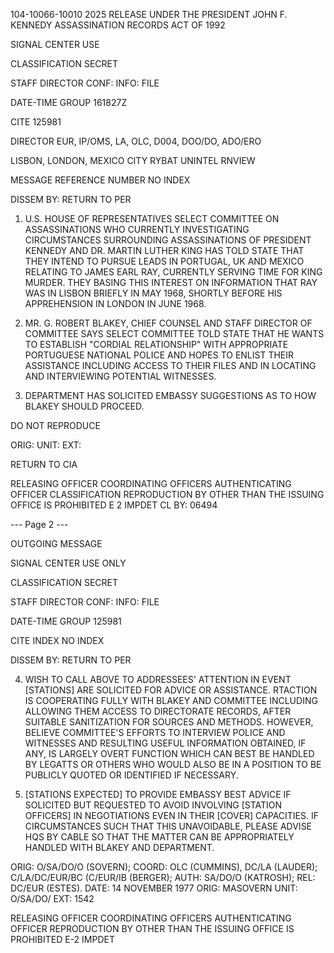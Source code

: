 104-10066-10010
2025 RELEASE UNDER THE PRESIDENT JOHN F. KENNEDY ASSASSINATION RECORDS ACT OF 1992

SIGNAL CENTER USE

CLASSIFICATION
SECRET

STAFF DIRECTOR
CONF: INFO: FILE

DATE-TIME GROUP
161827Z

CITE
125981

DIRECTOR
EUR, IP/OMS, LA, OLC, D004, DOO/DO, ADO/ERO

LISBON, LONDON, MEXICO CITY
RYBAT UNINTEL RNVIEW

MESSAGE REFERENCE NUMBER
NO INDEX

DISSEM BY:
RETURN TO PER

1. U.S. HOUSE OF REPRESENTATIVES SELECT COMMITTEE ON ASSASSINATIONS WHO CURRENTLY INVESTIGATING CIRCUMSTANCES SURROUNDING ASSASSINATIONS OF PRESIDENT KENNEDY AND DR. MARTIN LUTHER KING HAS TOLD STATE THAT THEY INTEND TO PURSUE LEADS IN PORTUGAL, UK AND MEXICO RELATING TO JAMES EARL RAY, CURRENTLY SERVING TIME FOR KING MURDER. THEY BASING THIS INTEREST ON INFORMATION THAT RAY WAS IN LISBON BRIEFLY IN MAY 1968, SHORTLY BEFORE HIS APPREHENSION IN LONDON IN JUNE 1968.

2. MR. G. ROBERT BLAKEY, CHIEF COUNSEL AND STAFF DIRECTOR OF COMMITTEE SAYS SELECT COMMITTEE TOLD STATE THAT HE WANTS TO ESTABLISH "CORDIAL RELATIONSHIP" WITH APPROPRIATE PORTUGUESE NATIONAL POLICE AND HOPES TO ENLIST THEIR ASSISTANCE INCLUDING ACCESS TO THEIR FILES AND IN LOCATING AND INTERVIEWING POTENTIAL WITNESSES.

3. DEPARTMENT HAS SOLICITED EMBASSY SUGGESTIONS AS TO HOW BLAKEY SHOULD PROCEED.

DO NOT REPRODUCE

ORIG:
UNIT:
EXT:

RETURN TO CIA

RELEASING OFFICER COORDINATING OFFICERS AUTHENTICATING OFFICER
CLASSIFICATION REPRODUCTION BY OTHER THAN THE ISSUING OFFICE IS PROHIBITED E 2 IMPDET
CL BY: 06494

--- Page 2 ---

OUTGOING MESSAGE

SIGNAL CENTER USE ONLY

CLASSIFICATION
SECRET

STAFF DIRECTOR
CONF: INFO: FILE

DATE-TIME GROUP
125981

CITE
INDEX
NO INDEX

DISSEM BY:
RETURN TO PER

4. WISH TO CALL ABOVE TO ADDRESSEES' ATTENTION IN EVENT [STATIONS] ARE SOLICITED FOR ADVICE OR ASSISTANCE. RTACTION IS COOPERATING FULLY WITH BLAKEY AND COMMITTEE INCLUDING ALLOWING THEM ACCESS TO DIRECTORATE RECORDS, AFTER SUITABLE SANITIZATION FOR SOURCES AND METHODS. HOWEVER, BELIEVE COMMITTEE'S EFFORTS TO INTERVIEW POLICE AND WITNESSES AND RESULTING USEFUL INFORMATION OBTAINED, IF ANY, IS LARGELY OVERT FUNCTION WHICH CAN BEST BE HANDLED BY LEGATTS OR OTHERS WHO WOULD ALSO BE IN A POSITION TO BE PUBLICLY QUOTED OR IDENTIFIED IF NECESSARY.

5. [STATIONS EXPECTED] TO PROVIDE EMBASSY BEST ADVICE IF SOLICITED BUT REQUESTED TO AVOID INVOLVING [STATION OFFICERS] IN NEGOTIATIONS EVEN IN THEIR [COVER] CAPACITIES. IF CIRCUMSTANCES SUCH THAT THIS UNAVOIDABLE, PLEASE ADVISE HQS BY CABLE SO THAT THE MATTER CAN BE APPROPRIATELY HANDLED WITH BLAKEY AND DEPARTMENT.

ORIG: O/SA/DO/O (SOVERN); COORD: OLC (CUMMINS), DC/LA (LAUDER); C/LA/DC/EUR/BC (C/EUR/IB (BERGER); AUTH: SA/DO/O (KATROSH); REL: DC/EUR (ESTES).
DATE: 14 NOVEMBER 1977
ORIG: MASOVERN
UNIT: O/SA/DO/
EXT: 1542

RELEASING OFFICER COORDINATING OFFICERS AUTHENTICATING OFFICER
REPRODUCTION BY OTHER THAN THE ISSUING OFFICE IS PROHIBITED E-2 IMPDET
